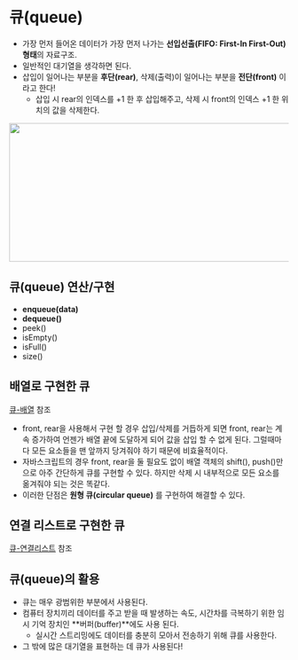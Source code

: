 # 큐(queue)

+ 가장 먼저 들어온 데이터가 가장 먼저 나가는 **선입선출(FIFO: First-In First-Out)형태**의 자료구조.
+ 일반적인 대기열을 생각하면 된다.
+ 삽입이 일어나는 부분을 **후단(rear)**, 삭제(출력)이 일어나는 부분을 **전단(front)** 이라고 한다!
   + 삽입 시 rear의 인덱스를 +1 한 후 삽입해주고, 삭제 시 front의 인덱스 +1 한 위치의 값을 삭제한다.

<img src="" width="550" height="250"> 

## 큐(queue) 연산/구현

+ **enqueue(data)**
+ **dequeue()**
+ peek()
+ isEmpty()
+ isFull()
+ size()

## 배열로 구현한 큐

[큐-배열](https://github.com/Iam-Sunghyun/javascript-algorithms/blob/main/src/data-structures/queue/queue.js) 참조 <br>

+ front, rear을 사용해서 구현 할 경우 삽입/삭제를 거듭하게 되면 front, rear는 계속 증가하여 언젠가 배열 끝에 도달하게 되어 값을 삽입 할 수 없게 된다. 그럴때마다 모든 요소들을 맨 앞까지 당겨줘야 하기 때문에 비효율적이다.
+ 자바스크립트의 경우 front, rear을 둘 필요도 없이 배열 객체의 shift(), push()만으로 아주 간단하게 큐를 구현할 수 있다. 하지만 삭제 시 내부적으로 모든 요소를 옮겨줘야 되는 것은 똑같다.
+ 이러한 단점은 **원형 큐(circular queue)** 를 구현하여 해결할 수 있다.
 
## 연결 리스트로 구현한 큐
  
[큐-연결리스트](https://github.com/Iam-Sunghyun/javascript-algorithms/blob/main/src/data-structures/queue/queue-linked-list.js) 참조
  
## 큐(queue)의 활용

+ 큐는 매우 광범위한 부분에서 사용된다.
+ 컴퓨터 장치끼리 데이터를 주고 받을 때 발생하는 속도, 시간차를 극복하기 위한 임시 기억 장치인 **버퍼(buffer)**에도 사용 된다.
   + 실시간 스트리밍에도 데이터를 충분히 모아서 전송하기 위해 큐를 사용한다.
+ 그 밖에 많은 대기열을 표현하는 데 큐가 사용된다!
